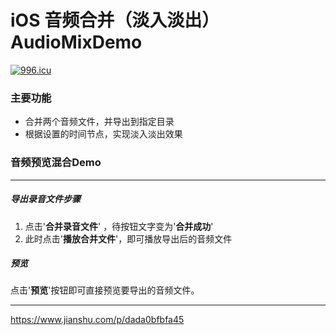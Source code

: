 # iOS 音频合并（淡入淡出）AudioMixDemo



<a href="https://996.icu"><img src="https://img.shields.io/badge/link-996.icu-red.svg" alt="996.icu" /></a> 


### 主要功能

- 合并两个音频文件，并导出到指定目录
- 根据设置的时间节点，实现淡入淡出效果



### 音频预览混合Demo

---
##### 导出录音文件步骤
1. 点击'**合并录音文件**' ，待按钮文字变为'**合并成功**'
2. 此时点击'**播放合并文件**'，即可播放导出后的音频文件

##### 预览
点击'**预览**'按钮即可直接预览要导出的音频文件。



------

https://www.jianshu.com/p/dada0bfbfa45
